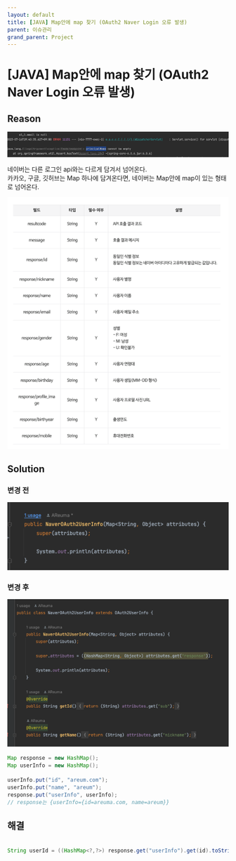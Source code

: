 ```yaml
---
layout: default
title: [JAVA] Map안에 map 찾기 (OAuth2 Naver Login 오류 발생)
parent: 이슈관리
grand_parent: Project
---
```


# [JAVA] Map안에 map 찾기 (OAuth2 Naver Login 오류 발생)


## Reason 
![error.png](/assets/images/Project/Issue/Issue2/error.png)
    
네이버는 다른 로그인 api와는 다르게 담겨서 넘어온다.  
카카오, 구글, 깃허브는 Map 하나에 담겨온다면, 네이버는 Map안에 map이 있는 형태로 넘어온다.  
      
![img.png](/assets/images/Project/Issue/Issue2/img.png)
         

## Solution 
### 변경 전 
![before.png](/assets/images/Project/Issue/Issue2/before.png)
      
### 변경 후 
![after.png](/assets/images/Project/Issue/Issue2/after.png)
      
      
  

~~~ java
Map response = new HashMap();
Map userInfo = new HashMap();

userInfo.put("id", "areum.com");
userInfo.put("name", "areum");
response.put("userInfo", userInfo);
// response는 {userInfo={id=areuma.com, name=areum}}
~~~

## 해결
~~~ java

String userId = ((HashMap<?,?>) response.get("userInfo").get(id).toString();)

~~~